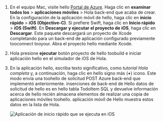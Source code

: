 
1. En el equipo Mac, visite hello [Portal de Azure]. Haga clic en **examinar todos los** > **aplicaciones móviles** > Hola back-end que acaba de crear. En la configuración de la aplicación móvil de hello, haga clic en **inicio rápido** > **iOS (Objective-C)**. Si prefiere Swift, haga clic en **Inicio rápido** > **iOS (Swift)**. En **Descargar y ejecutar el proyecto de iOS**, haga clic en **Descargar**. Este paquete descargará un proyecto de Xcode completando para un back-end de aplicación configurado previamente tooconnect tooyour. Abra el proyecto hello mediante Xcode.
2. Hola presione **ejecutar** botón proyecto de hello toobuild e iniciar aplicación hello en el simulador de iOS de Hola.
3. En la aplicación hello, escriba texto significativo, como *tutorial Hola completa* y, a continuación, haga clic en hello signo más (**+**) icono. Este modo envía una toohello de solicitud POST Azure back-end que implementó anteriormente. inserciones de back-end de Hello datos de solicitud de hello es en hello tabla TodoItem SQL y devuelve información acerca de hello recién almacena elementos de realizar una copia de aplicaciones móviles toohello. aplicación móvil de Hello muestra estos datos en la lista de Hola. 

   ![Aplicación de inicio rápido que se ejecuta en iOS](./media/app-service-mobile-ios-quickstart/mobile-quickstart-startup-ios.png)

[Portal de Azure]: https://portal.azure.com/
